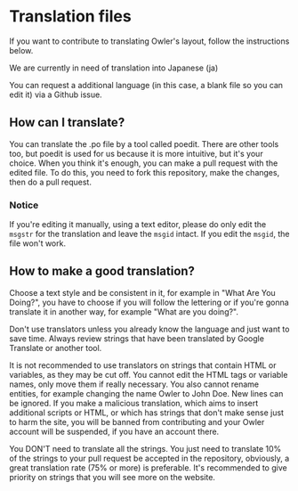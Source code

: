 # Translation files
If you want to contribute to translating Owler's layout, follow the instructions below.

We are currently in need of translation into Japanese (ja)

You can request a additional language (in this case, a blank file so you can edit it) via a Github issue.

## How can I translate?
You can translate the .po file by a tool called poedit. There are other tools too, but poedit is used for us because it is more intuitive, but it's your choice.
When you think it's enough, you can make a pull request with the edited file. To do this, you need to fork this repository, make the changes, then do a pull request.
### Notice
If you're editing it manually, using a text editor, please do only edit the `msgstr` for the translation and leave the `msgid` intact. If you edit the `msgid`, the file won't work.

## How to make a good translation?

Choose a text style and be consistent in it, for example in "What Are You Doing?", you have to choose if you will follow the lettering or if you're gonna translate it in another way, for example "What are you doing?".

Don't use translators unless you already know the language and just want to save time. Always review strings that have been translated by Google Translate or another tool. 

 It is not recommended to use translators on strings that contain HTML or variables, as they may be cut off. You cannot edit the HTML tags or variable names, only move them if really necessary. You also cannot rename entities, for example changing the name Owler to John Doe. New lines can be ignored. If you make a malicious translation, which aims to insert additional scripts or HTML, or which has strings that don't make sense just to harm the site, you will be banned from contributing and your Owler account will be suspended, if you have an account there.

You DON'T need to translate all the strings. You just need to translate 10% of the strings to your pull request be accepted in the repository, obviously, a great translation rate (75% or more) is preferable. It's recommended to give priority on strings that you will see more on the website.
